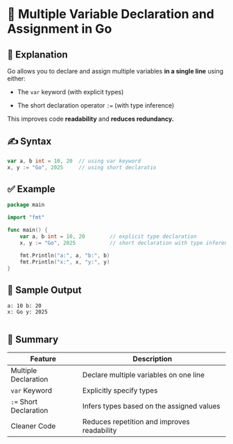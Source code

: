 # 🔄 Multiple Variable Declaration and Assignment in Go

## 📘 Explanation

Go allows you to declare and assign multiple variables **in a single line** using either:

- The `var` keyword (with explicit types)

- The short declaration operator `:=` (with type inference)

This improves code **readability** and **reduces redundancy.**

## ✍️ Syntax

```go
var a, b int = 10, 20  // using var keyword
x, y := "Go", 2025     // using short declaratio
```

## ✅ Example

```go
package main

import "fmt"

func main() {
    var a, b int = 10, 20        // explicit type declaration
    x, y := "Go", 2025           // short declaration with type inference

    fmt.Println("a:", a, "b:", b)
    fmt.Println("x:", x, "y:", y)
}

```

## 🧪 Sample Output

```
a: 10 b: 20
x: Go y: 2025


```

## 🧩 Summary

| Feature             | Description                                |
|---------------------|--------------------------------------------|
| Multiple Declaration|Declare multiple variables on one line|
| `var` Keyword       | 	Explicitly specify types |
| `:=` Short Declaration | Infers types based on the assigned values  |
| Cleaner Code   | Reduces repetition and improves readability  |
